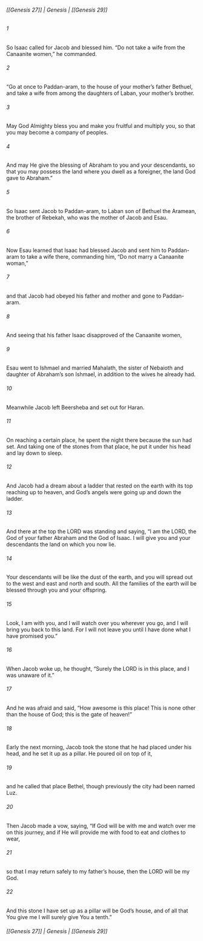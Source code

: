###### [[Genesis 27]] | Genesis | [[Genesis 29]]

###### 1
So Isaac called for Jacob and blessed him. “Do not take a wife from the Canaanite women,” he commanded.
###### 2
“Go at once to Paddan-aram, to the house of your mother’s father Bethuel, and take a wife from among the daughters of Laban, your mother’s brother.
###### 3
May God Almighty bless you and make you fruitful and multiply you, so that you may become a company of peoples.
###### 4
And may He give the blessing of Abraham to you and your descendants, so that you may possess the land where you dwell as a foreigner, the land God gave to Abraham.”
###### 5
So Isaac sent Jacob to Paddan-aram, to Laban son of Bethuel the Aramean, the brother of Rebekah, who was the mother of Jacob and Esau.
###### 6
Now Esau learned that Isaac had blessed Jacob and sent him to Paddan-aram to take a wife there, commanding him, “Do not marry a Canaanite woman,”
###### 7
and that Jacob had obeyed his father and mother and gone to Paddan-aram.
###### 8
And seeing that his father Isaac disapproved of the Canaanite women,
###### 9
Esau went to Ishmael and married Mahalath, the sister of Nebaioth and daughter of Abraham’s son Ishmael, in addition to the wives he already had.
###### 10
Meanwhile Jacob left Beersheba and set out for Haran.
###### 11
On reaching a certain place, he spent the night there because the sun had set. And taking one of the stones from that place, he put it under his head and lay down to sleep.
###### 12
And Jacob had a dream about a ladder that rested on the earth with its top reaching up to heaven, and God’s angels were going up and down the ladder.
###### 13
And there at the top the LORD was standing and saying, “I am the LORD, the God of your father Abraham and the God of Isaac. I will give you and your descendants the land on which you now lie.
###### 14
Your descendants will be like the dust of the earth, and you will spread out to the west and east and north and south. All the families of the earth will be blessed through you and your offspring.
###### 15
Look, I am with you, and I will watch over you wherever you go, and I will bring you back to this land. For I will not leave you until I have done what I have promised you.”
###### 16
When Jacob woke up, he thought, “Surely the LORD is in this place, and I was unaware of it.”
###### 17
And he was afraid and said, “How awesome is this place! This is none other than the house of God; this is the gate of heaven!”
###### 18
Early the next morning, Jacob took the stone that he had placed under his head, and he set it up as a pillar. He poured oil on top of it,
###### 19
and he called that place Bethel, though previously the city had been named Luz.
###### 20
Then Jacob made a vow, saying, “If God will be with me and watch over me on this journey, and if He will provide me with food to eat and clothes to wear,
###### 21
so that I may return safely to my father’s house, then the LORD will be my God.
###### 22
And this stone I have set up as a pillar will be God’s house, and of all that You give me I will surely give You a tenth.”

###### [[Genesis 27]] | Genesis | [[Genesis 29]]
